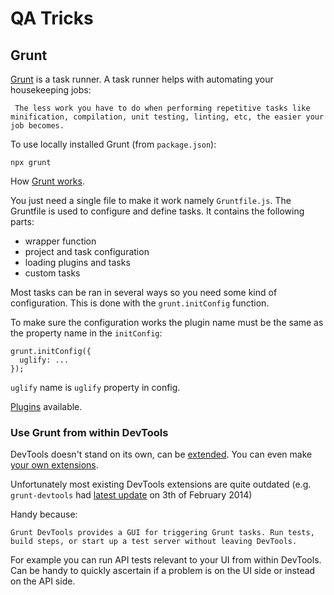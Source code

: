 # QA Tricks

## Grunt

[Grunt](https://gruntjs.com/) is a task runner. A task runner helps with automating your housekeeping jobs:

```
 The less work you have to do when performing repetitive tasks like minification, compilation, unit testing, linting, etc, the easier your job becomes.
```

To use locally installed Grunt (from `package.json`):

```
npx grunt
```

How [Grunt works](https://gruntjs.com/getting-started).

You just need a single file to make it work namely `Gruntfile.js`. The Gruntfile is used to configure and define tasks. It contains the following parts:

* wrapper function
* project and task configuration
* loading plugins and tasks
* custom tasks

Most tasks can be ran in several ways so you need some kind of configuration. This is done with the `grunt.initConfig` function.

To make sure the configuration works the plugin name must be the same as the property name in the `initConfig`:

```
grunt.initConfig({
  uglify: ...
});
```

`uglify` name is `uglify` property in config.

[Plugins](https://github.com/gruntjs) available.

### Use Grunt from within DevTools

DevTools doesn't stand on its own, can be [extended](https://developer.chrome.com/devtools/docs/sample-extensions). You can even make [your own extensions](https://developer.chrome.com/extensions/devtools).

Unfortunately most existing DevTools extensions are quite outdated (e.g. `grunt-devtools` had [latest update](https://github.com/vladikoff/grunt-devtools/commits/master?before=d22425b37b59252bc434c9959ad805602262a404+35) on 3th of February 2014)

Handy because:

```
Grunt DevTools provides a GUI for triggering Grunt tasks. Run tests, build steps, or start up a test server without leaving DevTools.
```

For example you can run API tests relevant to your UI from within DevTools. Can be handy to quickly ascertain if a problem is on the UI side or instead on the API side.
